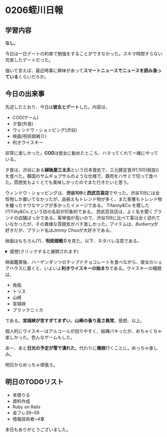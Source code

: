 # 0206蛭川日報

## 学習内容

**なし**。

今日は一日デートの約束で勉強をすることができなかった。スキマ時間すらない充実したデートだった。

強いて言えば、最近時事に興味があって**スマートニュースでニュースを読み漁っている**くらいだろか。

## 今日の出来事

先述したとおり、今日は**彼女とデート**した。内容は、

- COD(ゲーム)
- 夕食(外食)
- ウィンドウ・ショッピング(渋谷)
- 映画(呪術廻戦０)
- 利きウイスキー

非常に楽しかった。**COD**は彼女に勧めたところ、ハマってくれて一緒にやっている。

夕食は、渋谷にある**越後屋三太夫**という日本食処で、三元豚定食(¥1,100(税抜))を食べた。韓国のサムギョプサルのような仕様で、豚肉をハサミで切って食べた。雰囲気もよくとても美味しかったのでまた行きたいと思う。

ウィンドウ・ショッピングは、**渋谷109**と**西武百貨店**でやった。渋谷109には女性物しか置いてなかったが、品揃えもトレンド物が多く、また客層もトレンド物を纏ったナウなヤングが多かったイメージである。
Tifanny&Co.を模した(?)Titty&Co.という店の名前が印象的である。
西武百貨店は、よく名を聞くブランドの店舗ばっかである。客単価が高いので、渋谷109に比べて客は全く訪れていなかったが、その異様な雰囲気がバチ楽しかった。アイテムは、*Burberry*が好きだが、ブランド名は*Jimmy Choo*が大好きである。

映画はもちろん(?)、**呪術廻戦０**を見た。以下、ネタバレ注意である。

<details><summary>感想(クリックすると展開されます)</summary>
  
  > マジでバチアツかった！！里香ちゃんの迫力エグいし、棘パイセンの呪言かっけーし、演出最高！個人的に、京都校のやつらとナナミンが出てきたのがエグすぎる。まぁ色々すごかった。憂太の声優がシンジくん過ぎるのと、俺と同じ名前だからずっと呼ばれてる感じがして素直に楽しめなかった。
  
</details>  

映画鑑賞後、ハーゲンダッツのチップドチョコレートを食べながら、彼女のシェアハウスに着くと、いよいよ**利きウイスキーの始まり**である。ウイスキーの種類は、

- 角瓶
- トリス
- 山崎
- 宮城峡
- ブラックニッカ

である。**宮城峡が苦すぎてまずい**。**山崎の香り高さ異常**。感想、以上。

個人的にウイスキーはアルコールが回りやすく、結構パキったが、めちゃくちゃ楽しかった。色んなゲームもした。

あー、あと**日光の予定が雪で潰れた**。代わりに**箱根**行くことに。めっちゃ楽しみ。

明日からめっちゃ頑張ろ。

## 明日のTODOリスト

- 本借りる
- 資料作成
- Ruby on Rails
- 金フレ39~59
- 情報技術者~4章

本日もありがとうございました。
